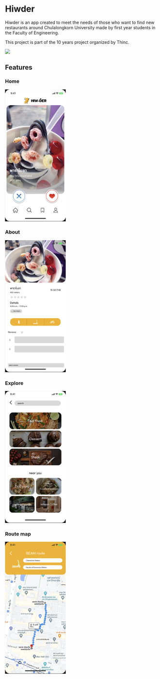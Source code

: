 # Hiwder

Hiwder is an app created to meet the needs of those who want to find new restaurants around Chulalongkorn University made by first year students in the Faculty of Engineering. 

This project is part of the 10 years project organized by Thinc.

[<img src="https://s18955.pcdn.co/wp-content/uploads/2018/02/github.png" width="25"/>](https://github.com/user/repository/subscription)

## Features

### Home
<img src="https://github.com/Hiwder/.github/blob/main/app-ui/home.png" width="200">

### About
<img src="https://github.com/Hiwder/.github/blob/main/app-ui/about.png" width="200">

### Explore
<img src="https://github.com/Hiwder/.github/blob/main/app-ui/explore.png" width="200">

### Route map
<img src="https://github.com/Hiwder/.github/blob/main/app-ui/map%20route.png" width="200">
